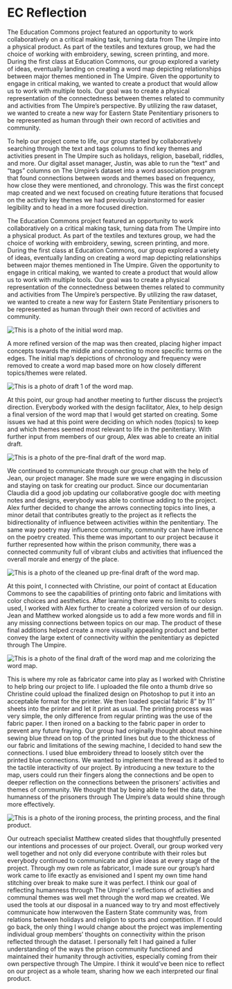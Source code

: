 # EC Reflection

The Education Commons project featured an opportunity to work collaboratively on a critical making task, turning data from The Umpire into a physical product. As part of the textiles and textures group, we had the choice of working with embroidery, sewing, screen printing, and more. During the first class at Education Commons, our group explored a variety of ideas, eventually landing on creating a word map depicting relationships between major themes mentioned in The Umpire. Given the opportunity to engage in critical making, we wanted to create a product that would allow us to work with multiple tools. Our goal was to create a physical representation of the connectedness between themes related to community and activities from The Umpire’s perspective. By utilizing the raw dataset, we wanted to create a new way for Eastern State Penitentiary prisoners to be represented as human through their own record of activities and community. 

To help our project come to life, our group started by collaboratively searching through the text and tags columns to find key themes and activities present in The Umpire such as holidays, religion, baseball, riddles, and more. Our digital asset manager, Justin, was able to run the “text” and “tags” columns on The Umpire’s dataset into a word association program that found connections between words and themes based on frequency, how close they were mentioned, and chronology. This was the first concept map created and we next focused on creating future iterations that focused on the activity key themes we had previously brainstormed for easier legibility and to head in a more focused direction. 

The Education Commons project featured an opportunity to work collaboratively on a critical making task, turning data from The Umpire into a physical product. As part of the textiles and textures group, we had the choice of working with embroidery, sewing, screen printing, and more. During the first class at Education Commons, our group explored a variety of ideas, eventually landing on creating a word map depicting relationships between major themes mentioned in The Umpire. Given the opportunity to engage in critical making, we wanted to create a product that would allow us to work with multiple tools. Our goal was to create a physical representation of the connectedness between themes related to community and activities from The Umpire’s perspective. By utilizing the raw dataset, we wanted to create a new way for Eastern State Penitentiary prisoners to be represented as human through their own record of activities and community. 

![This is a photo of the initial word map.](/EC1.png)

A more refined version of the map was then created, placing higher impact concepts towards the middle and connecting to more specific terms on the edges. The initial map’s depictions of chronology and frequency were removed to create a word map based more on how closely different topics/themes were related.

![This is a photo of draft 1 of the word map.](/EC2.png)

At this point, our group had another meeting to further discuss the project’s direction. Everybody worked with the design facilitator, Alex, to help design a final version of the word map that I would get started on creating. Some issues we had at this point were deciding on which nodes (topics) to keep and which themes seemed most relevant to life in the penitentiary. With further input from members of our group, Alex was able to create an initial draft.

![This is a photo of the pre-final draft of the word map.](/EC3.png)

We continued to communicate through our group chat with the help of Jean, our project manager. She made sure we were engaging in discussion and staying on task for creating our product. Since our documentarian Claudia did a good job updating our collaborative google doc with meeting notes and designs, everybody was able to continue adding to the project. Alex further decided to change the arrows connecting topics into lines, a minor detail that contributes greatly to the project as it reflects the bidirectionality of influence between activities within the penitentiary. The same way poetry may influence community, community can have influence on the poetry created. This theme was important to our project because it further represented how within the prison community, there was a connected community full of vibrant clubs and activities that influenced the overall morale and energy of the place. 

![This is a photo of the cleaned up pre-final draft of the word map.](/EC4.png)

At this point, I connected with Christine, our point of contact at Education Commons to see the capabilities of printing onto fabric and limitations with color choices and aesthetics. After learning there were no limits to colors used, I worked with Alex further to create a colorized version of our design. Jean and Matthew worked alongside us to add a few more words and fill in any missing connections between topics on our map. The product of these final additions helped create a more visually appealing product and better convey the large extent of connectivity within the penitentiary as depicted through The Umpire. 

![This is a photo of the final draft of the word map and me colorizing the word map.](/EC5.png)

This is where my role as fabricator came into play as I worked with Christine to help bring our project to life. I uploaded the file onto a thumb drive so Christine could upload the finalized design on Photoshop to put it into an acceptable format for the printer. We then loaded special fabric 8” by 11” sheets into the printer and let it print as usual. The printing process was very simple, the only difference from regular printing was the use of the fabric paper. I then ironed on a backing to the fabric paper in order to prevent any future fraying. Our group had originally thought about machine sewing blue thread on top of the printed lines but due to the thickness of our fabric and limitations of the sewing machine, I decided to hand sew the connections. I used blue embroidery thread to loosely stitch over the printed blue connections. We wanted to implement the thread as it added to the tactile interactivity of our project. By introducing a new texture to the map, users could run their fingers along the connections and be open to deeper reflection on the connections between the prisoners’ activities and themes of community. We thought that by being able to feel the data, the humanness of the prisoners through The Umpire’s data would shine through more effectively. 

![This is a photo of the ironing process, the printing process, and the final product.](/EC6.png)

Our outreach specialist Matthew created slides that thoughtfully presented our intentions and processes of our project. Overall, our group worked very well together and not only did everyone contribute with their roles but everybody continued to communicate and give ideas at every stage of the project. Through my own role as fabricator, I made sure our group’s hard work came to life exactly as envisioned and I spent my own time hand stitching over break to make sure it was perfect. I think our goal of reflecting humanness through The Umpire’ s reflections of activities and communal themes was well met through the word map we created. We used the tools at our disposal in a nuanced way to try and most effectively communicate how interwoven the Eastern State community was, from relations between holidays and religion to sports and competition. If I could go back, the only thing I would change about the project was implementing individual group members’ thoughts on connectivity within the prison reflected through the dataset. I personally felt I had gained a fuller understanding of the ways the prison community functioned and maintained their humanity through activities, especially coming from their own perspective through The Umpire. I think it would’ve been nice to reflect on our project as a whole team, sharing how we each interpreted our final product.
